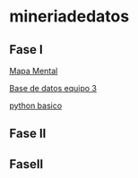 # mineriadedatos

## Fase I

 [Mapa Mental](https://github.com/mayraberrones94/FCFM/blob/master/Clase_Mineria_2020/Mapa%20Mental%20I.pdf)
 
 
 
 
 [Base de datos equipo 3 ](https://github.com/AnaDavila1/Mineria-de-datos-FCFM/blob/main/Ej1_BasesDatos_Equipo_3.pdf)

 




 [python basico  ](https://github.com/Pachecock/mineriadedatos/blob/main/PythonBasico_1583211.ipynb)

 ## Fase II
  
 
 ## FaseII



